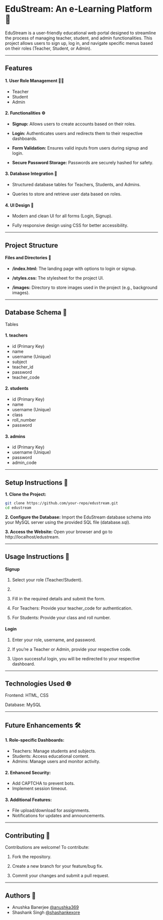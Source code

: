 # EduStream: An e-Learning Platform 📝

EduStream is a user-friendly educational web portal designed to streamline the process of managing teacher, student, and admin functionalities. This project allows users to sign up, log in, and navigate specific menus based on their roles (Teacher, Student, or Admin).

---

## Features

#### 1. User Role Management 👩‍💻

- Teacher
- Student
- Admin

#### 2. Functionalities ⚙

- **Signup:** Allows users to create accounts based on their roles.

- **Login:** Authenticates users and redirects them to their respective dashboards.

- **Form Validation:** Ensures valid inputs from users during signup and login.

- **Secure Password Storage:** Passwords are securely hashed for safety.

#### 3. Database Integration 🎯

- Structured database tables for Teachers, Students, and Admins.

- Queries to store and retrieve user data based on roles.

#### 4. UI Design 🎨

- Modern and clean UI for all forms (Login, Signup).

- Fully responsive design using CSS for better accessibility.

---

## Project Structure

#### Files and Directories 📁

- **/index.html:** The landing page with options to login or signup.

- **/styles.css:** The stylesheet for the project UI.

- **/images:** Directory to store images used in the project (e.g., background images).

---

## Database Schema 📑

Tables

#### 1. teachers

- id (Primary Key)
- name
- username (Unique)
- subject
- teacher_id
- password
- teacher_code

#### 2. students

- id (Primary Key)
- name
- username (Unique)
- class
- roll_number
- password

#### 3. admins

- id (Primary Key)
- username (Unique)
- password
- admin_code

---

## Setup Instructions 🍄

**1. Clone the Project:**

```bash
git clone https://github.com/your-repo/edustream.git
cd edustream
```

**2. Configure the Database:**
Import the EduStream database schema into your MySQL server using the provided SQL file (database.sql).

**3. Access the Website:**
Open your browser and go to http://localhost/edustream.

---

## Usage Instructions 📍

#### Signup

1. Select your role (Teacher/Student).
2. 
3. Fill in the required details and submit the form.

4. For Teachers:
Provide your teacher_code for authentication.

5. For Students:
Provide your class and roll number.

#### Login

1. Enter your role, username, and password.

2. If you’re a Teacher or Admin, provide your respective code.

3. Upon successful login, you will be redirected to your respective dashboard.

---

## Technologies Used 🌐

Frontend: HTML, CSS

Database: MySQL

---

## Future Enhancements 🛠

#### 1. Role-specific Dashboards:

- Teachers: Manage students and subjects.
- Students: Access educational content.
- Admins: Manage users and monitor activity.

#### 2. Enhanced Security:

- Add CAPTCHA to prevent bots.
- Implement session timeout.

#### 3. Additional Features:

- File upload/download for assignments.
- Notifications for updates and announcements.

---

## Contributing 🤝

Contributions are welcome! To contribute:

1. Fork the repository.

2. Create a new branch for your feature/bug fix.

3. Commit your changes and submit a pull request.

---

## Authors 🌱

- Anushka Banerjee [@anushka369](https://github.com/anushka369)
- Shashank Singh [@shashankexore](https://github.com/shashankexore)
